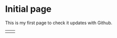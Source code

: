 # Initial page

This is my first page to check it updates with Github.

|  |  |
| :--- | :--- |
|  |  |

